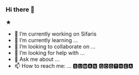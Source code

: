 ### Hi there 👋
★
- 🔭 I’m currently working on Sifaris
- 🌱 I’m currently learning ...
- 👯 I’m looking to collaborate on ...
- 🤔 I’m looking for help with ...
- 💬 Ask me about ...
- 📫 How to reach me: ...
🆂🆄🅼🅰🅽 🅶🅾🅶🆃🅷🅴🅰
